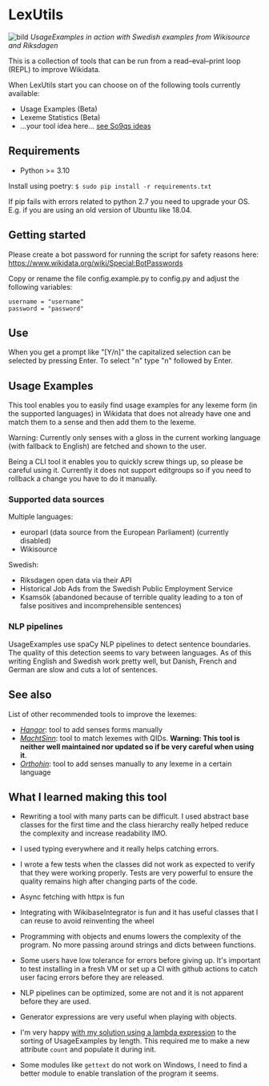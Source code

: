 # LexUtils
![bild](https://user-images.githubusercontent.com/68460690/147775837-e89d752c-143e-426d-884b-cf1f510ca5f6.png)
*UsageExamples in action with Swedish examples from Wikisource and Riksdagen* 

This is a collection of tools that can be run from a read–eval–print loop (REPL) to improve Wikidata.

When LexUtils start you can choose on of the following tools currently available:
* Usage Examples (Beta)
* Lexeme Statistics (Beta)
* ...your tool idea here... [see So9qs ideas](https://www.wikidata.org/wiki/User:So9q/Tool_ideas) 

## Requirements
* Python >= 3.10

Install using poetry:
`$ sudo pip install -r requirements.txt`

If pip fails with errors related to python 2.7 you need to upgrade your OS. E.g. if you are using an old version of Ubuntu like 18.04.

## Getting started
Please create a bot password for running the script for
safety reasons here: https://www.wikidata.org/wiki/Special:BotPasswords

Copy or rename the file config.example.py to config.py and adjust the following
variables:
```
username = "username"
password = "password"
```
## Use
When you get a prompt like "[Y/n]" the capitalized selection can be selected by
pressing Enter. To select "n" type "n" followed by Enter.

## Usage Examples
This tool enables you to easily find usage examples 
for any lexeme form (in the supported languages) in 
Wikidata that does not already have one and match them to a sense 
and then add them to the lexeme.

Warning: Currently only senses with a gloss in the current working 
language (with fallback to English) are fetched and shown to the user.

Being a CLI tool it enables you to quickly screw things up, 
so please be careful using it. Currently it does not support 
editgroups so if you need to 
rollback a change you have to do it manually.

### Supported data sources
Multiple languages:
* europarl (data source from the European Parliament) (currently disabled)
* Wikisource

Swedish:
* Riksdagen open data via their API
* Historical Job Ads from the Swedish Public Employment Service
* Ksamsök (abandoned because of terrible quality leading to a ton 
  of false positives and incomprehensible sentences)

### NLP pipelines
UsageExamples use spaCy NLP pipelines to detect sentence boundaries. 
The quality of this detection seems to vary between languages.
As of this writing English and Swedish work pretty well, 
but Danish, French and German are slow and cuts a lot of sentences.

## See also
List of other recommended tools to improve the lexemes:
* *[Hangor](https://hangor.toolforge.org/)*: tool to add senses forms manually
* *[MachtSinn](https://machtsinn.toolforge.org/)*: tool to match lexemes with QIDs. 
  **Warning: This tool is neither well maintained nor updated so if be very careful when using it**.
* *[Orthohin](https://orthohin.toolforge.org/)*: tool to add senses manually to any 
  lexeme in a certain language

## What I learned making this tool
* Rewriting a tool with many parts can be difficult. 
  I used abstract base classes for the first time and 
  the class hierarchy really helped reduce the complexity 
  and increase readability IMO.
    
* I used typing everywhere and it really helps catching errors.
* I wrote a few tests when the classes did not work as expected 
  to verify that they were working properly. Tests are very powerful 
  to ensure the quality remains high after changing parts of the code.
    
* Async fetching with httpx is fun
* Integrating with WikibaseIntegrator is fun and it has 
useful classes that I can reuse to avoid reinventing the wheel
* Programming with objects and enums lowers the complexity of the program. 
No more passing around strings and dicts between functions.
* Some users have low tolerance for errors before giving up. 
It's important to test installing in a fresh VM or set up a CI 
with github actions  to catch user facing errors before they are released.
* NLP pipelines can be optimized, some are not and it is not apparent before they are used.
* Generator expressions are very useful when playing with objects.
* I'm very happy 
[with my solution using a lambda expression](https://github.com/dpriskorn/LexUtils/blob/2290547164afc19b7f38da63cd5c950c5857cb65/lexutils/modules/usage_examples.py#L270) 
to the sorting of UsageExamples by length. 
This required me to make a new attribute `count` and populate it during init.
* Some modules like `gettext` do not work on Windows, 
I need to find a better module to enable translation of the program it seems.